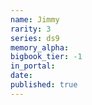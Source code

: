 ```yaml
---
name: Jimmy
rarity: 3
series: ds9
memory_alpha:
bigbook_tier: -1
in_portal:
date:
published: true
---
```



